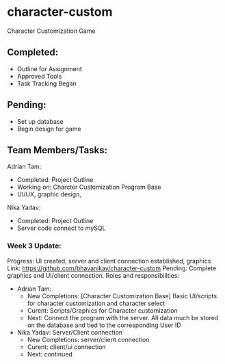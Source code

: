 # character-custom
Character Customization Game

## Completed:
* Outline for Assignment
* Approved Tools
* Task Tracking Began

## Pending:
* Set up database
* Begin design for game

## Team Members/Tasks:
Adrian Tam: 
*  Completed: Project Outline
*  Working on: Charcter Customization Program Base
*  UI/UX, graphic design,

Nika Yadav: 
* Completed: Project Outline
* Server code connect to mySQL


### Week 3 Update:
Progress: UI created, server and client connection established, graphics
Link: https://github.com/bhavanikay/character-custom
Pending: Complete graphics and UI/client connection.
Roles and responsibilities:
* Adrian Tam:
  * New Completions: [Character Customization Base] Basic UI/scripts for character customization and character select
  * Curent: Scripts/Graphics for Character customization
  * Next: Connect the program with the server. All data much be stored on the database and tied to the corresponding User ID
* Nika Yadav: Server/Client connection
  * New Completions: server/client connection
  * Curent: client/ui connection
  * Next: continued

